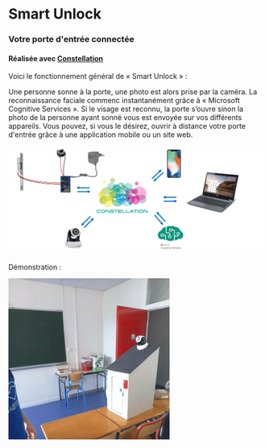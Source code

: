 # Smart Unlock
### Votre porte d'entrée connectée
#### Réalisée avec [Constellation](http://www.myconstellation.io/ "Lien vers Constellation")

Voici le fonctionnement général de « Smart Unlock » :

Une personne sonne à la porte, une photo est alors prise par la caméra. La reconnaissance faciale commenc instantanément grâce à « Microsoft Cognitive Services ». Si le visage est reconnu, la porte s’ouvre sinon la photo de la personne ayant sonné vous est envoyée sur vos différents appareils. Vous pouvez, si vous le désirez, ouvrir à distance votre porte d'entrée grâce à une application mobile ou un site web.

![Schéma synthétisant le projet](Images/Figure1.png "Schéma synthétisant le projet")

Démonstration :

![Démo](Images/Figure7.gif "Démonstration")